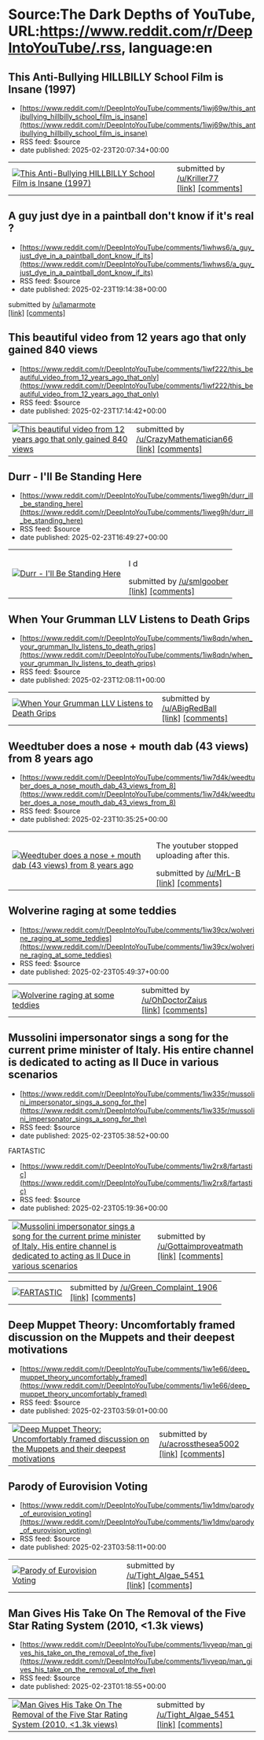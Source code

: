 # Source:The Dark Depths of YouTube, URL:https://www.reddit.com/r/DeepIntoYouTube/.rss, language:en

## This Anti-Bullying HILLBILLY School Film is Insane (1997)
 - [https://www.reddit.com/r/DeepIntoYouTube/comments/1iwj69w/this_antibullying_hillbilly_school_film_is_insane](https://www.reddit.com/r/DeepIntoYouTube/comments/1iwj69w/this_antibullying_hillbilly_school_film_is_insane)
 - RSS feed: $source
 - date published: 2025-02-23T20:07:34+00:00

<table> <tr><td> <a href="https://www.reddit.com/r/DeepIntoYouTube/comments/1iwj69w/this_antibullying_hillbilly_school_film_is_insane/"> <img src="https://external-preview.redd.it/3E_JNd9t_xO_fZ8-mnqSPdEC3nUf_a646Bij5AG8j3U.jpg?width=320&amp;crop=smart&amp;auto=webp&amp;s=e6b4fdc94d356dde42fa6be067e53659dff15ae3" alt="This Anti-Bullying HILLBILLY School Film is Insane (1997)" title="This Anti-Bullying HILLBILLY School Film is Insane (1997)" /> </a> </td><td> &#32; submitted by &#32; <a href="https://www.reddit.com/user/Kriller77"> /u/Kriller77 </a> <br/> <span><a href="https://youtu.be/b9r5tWBLWhU?si=wEm4lwj_RuKfeIiI">[link]</a></span> &#32; <span><a href="https://www.reddit.com/r/DeepIntoYouTube/comments/1iwj69w/this_antibullying_hillbilly_school_film_is_insane/">[comments]</a></span> </td></tr></table>

## A guy just dye in a paintball don't know if it's real ?
 - [https://www.reddit.com/r/DeepIntoYouTube/comments/1iwhws6/a_guy_just_dye_in_a_paintball_dont_know_if_its](https://www.reddit.com/r/DeepIntoYouTube/comments/1iwhws6/a_guy_just_dye_in_a_paintball_dont_know_if_its)
 - RSS feed: $source
 - date published: 2025-02-23T19:14:38+00:00

&#32; submitted by &#32; <a href="https://www.reddit.com/user/lamarmote"> /u/lamarmote </a> <br/> <span><a href="https://www.youtube.com/watch?v=a3XqsEjIraw">[link]</a></span> &#32; <span><a href="https://www.reddit.com/r/DeepIntoYouTube/comments/1iwhws6/a_guy_just_dye_in_a_paintball_dont_know_if_its/">[comments]</a></span>

## This beautiful video from 12 years ago that only gained 840 views
 - [https://www.reddit.com/r/DeepIntoYouTube/comments/1iwf222/this_beautiful_video_from_12_years_ago_that_only](https://www.reddit.com/r/DeepIntoYouTube/comments/1iwf222/this_beautiful_video_from_12_years_ago_that_only)
 - RSS feed: $source
 - date published: 2025-02-23T17:14:42+00:00

<table> <tr><td> <a href="https://www.reddit.com/r/DeepIntoYouTube/comments/1iwf222/this_beautiful_video_from_12_years_ago_that_only/"> <img src="https://external-preview.redd.it/FAzpzfm00hajbXU_f0VUSEN-scm01-Jn07Z_vOo2xBg.jpg?width=320&amp;crop=smart&amp;auto=webp&amp;s=184f31a1e167daab137d179ced80599eeb23c7fe" alt="This beautiful video from 12 years ago that only gained 840 views" title="This beautiful video from 12 years ago that only gained 840 views" /> </a> </td><td> &#32; submitted by &#32; <a href="https://www.reddit.com/user/CrazyMathematician66"> /u/CrazyMathematician66 </a> <br/> <span><a href="https://youtu.be/Fn9RMKtrEQw?si=lvIwXcevuzMCV88O">[link]</a></span> &#32; <span><a href="https://www.reddit.com/r/DeepIntoYouTube/comments/1iwf222/this_beautiful_video_from_12_years_ago_that_only/">[comments]</a></span> </td></tr></table>

## Durr - I'll Be Standing Here
 - [https://www.reddit.com/r/DeepIntoYouTube/comments/1iweg9h/durr_ill_be_standing_here](https://www.reddit.com/r/DeepIntoYouTube/comments/1iweg9h/durr_ill_be_standing_here)
 - RSS feed: $source
 - date published: 2025-02-23T16:49:27+00:00

<table> <tr><td> <a href="https://www.reddit.com/r/DeepIntoYouTube/comments/1iweg9h/durr_ill_be_standing_here/"> <img src="https://external-preview.redd.it/GCc56bQK2Mb6NbBjHqia-maGKJKBYnMlqTlgbuOpf_Y.jpg?width=320&amp;crop=smart&amp;auto=webp&amp;s=31f94c9108a9918f822834612616ed5f798d12b0" alt="Durr - I'll Be Standing Here" title="Durr - I'll Be Standing Here" /> </a> </td><td> <!-- SC_OFF --><div class="md"><p>I d</p> </div><!-- SC_ON --> &#32; submitted by &#32; <a href="https://www.reddit.com/user/smlgoober"> /u/smlgoober </a> <br/> <span><a href="https://youtu.be/P3U7gDfA26M?si=yAxG8ZN9_0DCBw56">[link]</a></span> &#32; <span><a href="https://www.reddit.com/r/DeepIntoYouTube/comments/1iweg9h/durr_ill_be_standing_here/">[comments]</a></span> </td></tr></table>

## When Your Grumman LLV Listens to Death Grips
 - [https://www.reddit.com/r/DeepIntoYouTube/comments/1iw8qdn/when_your_grumman_llv_listens_to_death_grips](https://www.reddit.com/r/DeepIntoYouTube/comments/1iw8qdn/when_your_grumman_llv_listens_to_death_grips)
 - RSS feed: $source
 - date published: 2025-02-23T12:08:11+00:00

<table> <tr><td> <a href="https://www.reddit.com/r/DeepIntoYouTube/comments/1iw8qdn/when_your_grumman_llv_listens_to_death_grips/"> <img src="https://external-preview.redd.it/YgLJkp1JarUinfEqGTK5L8OdaTnaz5uYq7DbekqTsy4.jpg?width=320&amp;crop=smart&amp;auto=webp&amp;s=c06d31484fb46af89ece3e9bc641d69cf0fe144a" alt="When Your Grumman LLV Listens to Death Grips" title="When Your Grumman LLV Listens to Death Grips" /> </a> </td><td> &#32; submitted by &#32; <a href="https://www.reddit.com/user/ABigRedBall"> /u/ABigRedBall </a> <br/> <span><a href="https://youtube.com/watch?v=2_prqIMaq0A&amp;si=fhupgYEt1nTQGfZU">[link]</a></span> &#32; <span><a href="https://www.reddit.com/r/DeepIntoYouTube/comments/1iw8qdn/when_your_grumman_llv_listens_to_death_grips/">[comments]</a></span> </td></tr></table>

## Weedtuber does a nose + mouth dab (43 views) from 8 years ago
 - [https://www.reddit.com/r/DeepIntoYouTube/comments/1iw7d4k/weedtuber_does_a_nose_mouth_dab_43_views_from_8](https://www.reddit.com/r/DeepIntoYouTube/comments/1iw7d4k/weedtuber_does_a_nose_mouth_dab_43_views_from_8)
 - RSS feed: $source
 - date published: 2025-02-23T10:35:25+00:00

<table> <tr><td> <a href="https://www.reddit.com/r/DeepIntoYouTube/comments/1iw7d4k/weedtuber_does_a_nose_mouth_dab_43_views_from_8/"> <img src="https://external-preview.redd.it/kIUPIfNRVuyWU6TKJhELrCHmykQqRiVTJkE9k41QW-Y.jpg?width=320&amp;crop=smart&amp;auto=webp&amp;s=5d9425660e7a1b5783c6bdf79c68450c6de7bfbd" alt="Weedtuber does a nose + mouth dab (43 views) from 8 years ago" title="Weedtuber does a nose + mouth dab (43 views) from 8 years ago" /> </a> </td><td> <!-- SC_OFF --><div class="md"><p>The youtuber stopped uploading after this.</p> </div><!-- SC_ON --> &#32; submitted by &#32; <a href="https://www.reddit.com/user/MrL-B"> /u/MrL-B </a> <br/> <span><a href="https://youtu.be/O_IClBB64G8">[link]</a></span> &#32; <span><a href="https://www.reddit.com/r/DeepIntoYouTube/comments/1iw7d4k/weedtuber_does_a_nose_mouth_dab_43_views_from_8/">[comments]</a></span> </td></tr></table>

## Wolverine raging at some teddies
 - [https://www.reddit.com/r/DeepIntoYouTube/comments/1iw39cx/wolverine_raging_at_some_teddies](https://www.reddit.com/r/DeepIntoYouTube/comments/1iw39cx/wolverine_raging_at_some_teddies)
 - RSS feed: $source
 - date published: 2025-02-23T05:49:37+00:00

<table> <tr><td> <a href="https://www.reddit.com/r/DeepIntoYouTube/comments/1iw39cx/wolverine_raging_at_some_teddies/"> <img src="https://external-preview.redd.it/Q4jXK_H5J5mdChsIyow1tfIoImty0Rn7cnaHoFzG_Dw.jpg?width=320&amp;crop=smart&amp;auto=webp&amp;s=116e3faf89d3edfe334de0027fd844a69892bb3f" alt="Wolverine raging at some teddies" title="Wolverine raging at some teddies" /> </a> </td><td> &#32; submitted by &#32; <a href="https://www.reddit.com/user/OhDoctorZaius"> /u/OhDoctorZaius </a> <br/> <span><a href="https://www.youtube.com/watch?v=iX_WPHxnR8g">[link]</a></span> &#32; <span><a href="https://www.reddit.com/r/DeepIntoYouTube/comments/1iw39cx/wolverine_raging_at_some_teddies/">[comments]</a></span> </td></tr></table>

## Mussolini impersonator sings a song for the current prime minister of Italy. His entire channel is dedicated to acting as Il Duce in various scenarios
 - [https://www.reddit.com/r/DeepIntoYouTube/comments/1iw335r/mussolini_impersonator_sings_a_song_for_the](https://www.reddit.com/r/DeepIntoYouTube/comments/1iw335r/mussolini_impersonator_sings_a_song_for_the)
 - RSS feed: $source
 - date published: 2025-02-23T05:38:52+00:00

<table> <tr><td> <a href="https://www.reddit.com/r/DeepIntoYouTube/comments/1iw335r/mussolini_impersonator_sings_a_song_for_the/"> <img src="https://external-preview.redd.it/9B6XojierTkE5rx9QhDYAKhk0rbpAeTrWucpTpDVcjI.jpg?width=320&amp;crop=smart&amp;auto=webp&amp;s=c5f8c59e4dfe41ee66721bbedf8c0dd410798661" alt="Mussolini impersonator sings a song for the current prime minister of Italy. His entire channel is dedicated to acting as Il Duce in various scenarios" title="Mussolini impersonator sings a song for the current prime minister of Italy. His entire channel is dedicated to acting as Il Duce in various scenarios" /> </a> </td><td> &#32; submitted by &#32; <a href="https://www.reddit.com/user/Gottaimproveatmath"> /u/Gottaimproveatmath </a> <br/> <span><a href="https://youtu.be/neDm7PEtGs8?si=uGRcgbDbWQjCYYmf">[link]</a></span> &#32; <span><a href="https://www.reddit.com/r/DeepIntoYouTube/comments/1iw335r/mussolini_impersonator_sings_a_song_for_the/">[comments]</a></span> </td></tr

## FARTASTIC
 - [https://www.reddit.com/r/DeepIntoYouTube/comments/1iw2rx8/fartastic](https://www.reddit.com/r/DeepIntoYouTube/comments/1iw2rx8/fartastic)
 - RSS feed: $source
 - date published: 2025-02-23T05:19:36+00:00

<table> <tr><td> <a href="https://www.reddit.com/r/DeepIntoYouTube/comments/1iw2rx8/fartastic/"> <img src="https://external-preview.redd.it/q9XLohY8j5X6Be2LvNwVj0quluAY26W0aFOVs6Rk3_c.jpg?width=320&amp;crop=smart&amp;auto=webp&amp;s=082405f99e09cd43fc299d64dae4954c8d0e3ece" alt="FARTASTIC" title="FARTASTIC" /> </a> </td><td> &#32; submitted by &#32; <a href="https://www.reddit.com/user/Green_Complaint_1906"> /u/Green_Complaint_1906 </a> <br/> <span><a href="https://www.youtube.com/watch?v=k_kepPv4scA">[link]</a></span> &#32; <span><a href="https://www.reddit.com/r/DeepIntoYouTube/comments/1iw2rx8/fartastic/">[comments]</a></span> </td></tr></table>

## Deep Muppet Theory: Uncomfortably framed discussion on the Muppets and their deepest motivations
 - [https://www.reddit.com/r/DeepIntoYouTube/comments/1iw1e66/deep_muppet_theory_uncomfortably_framed](https://www.reddit.com/r/DeepIntoYouTube/comments/1iw1e66/deep_muppet_theory_uncomfortably_framed)
 - RSS feed: $source
 - date published: 2025-02-23T03:59:01+00:00

<table> <tr><td> <a href="https://www.reddit.com/r/DeepIntoYouTube/comments/1iw1e66/deep_muppet_theory_uncomfortably_framed/"> <img src="https://external-preview.redd.it/T0uZikeslqh6vAVcqkWhkuXOrGly6rfwXUMdN04gRO8.jpg?width=320&amp;crop=smart&amp;auto=webp&amp;s=1d5047c630a1e48c6d7225d6b9193e6f8ce4d834" alt="Deep Muppet Theory: Uncomfortably framed discussion on the Muppets and their deepest motivations" title="Deep Muppet Theory: Uncomfortably framed discussion on the Muppets and their deepest motivations" /> </a> </td><td> &#32; submitted by &#32; <a href="https://www.reddit.com/user/acrossthesea5002"> /u/acrossthesea5002 </a> <br/> <span><a href="https://www.youtube.com/watch?v=J-aSkdzQkXg">[link]</a></span> &#32; <span><a href="https://www.reddit.com/r/DeepIntoYouTube/comments/1iw1e66/deep_muppet_theory_uncomfortably_framed/">[comments]</a></span> </td></tr></table>

## Parody of Eurovision Voting
 - [https://www.reddit.com/r/DeepIntoYouTube/comments/1iw1dmv/parody_of_eurovision_voting](https://www.reddit.com/r/DeepIntoYouTube/comments/1iw1dmv/parody_of_eurovision_voting)
 - RSS feed: $source
 - date published: 2025-02-23T03:58:11+00:00

<table> <tr><td> <a href="https://www.reddit.com/r/DeepIntoYouTube/comments/1iw1dmv/parody_of_eurovision_voting/"> <img src="https://external-preview.redd.it/NhxG35A9iiOcspL3NMVishnxgJERPvDFd9PnPPv4F0A.jpg?width=320&amp;crop=smart&amp;auto=webp&amp;s=b75c1588f309b9c2b0f6402c24a747da9760713c" alt="Parody of Eurovision Voting" title="Parody of Eurovision Voting" /> </a> </td><td> &#32; submitted by &#32; <a href="https://www.reddit.com/user/Tight_Algae_5451"> /u/Tight_Algae_5451 </a> <br/> <span><a href="https://www.youtube.com/watch?v=gAD7ZH-IXLI">[link]</a></span> &#32; <span><a href="https://www.reddit.com/r/DeepIntoYouTube/comments/1iw1dmv/parody_of_eurovision_voting/">[comments]</a></span> </td></tr></table>

## Man Gives His Take On The Removal of the Five Star Rating System (2010, <1.3k views)
 - [https://www.reddit.com/r/DeepIntoYouTube/comments/1ivyeqp/man_gives_his_take_on_the_removal_of_the_five](https://www.reddit.com/r/DeepIntoYouTube/comments/1ivyeqp/man_gives_his_take_on_the_removal_of_the_five)
 - RSS feed: $source
 - date published: 2025-02-23T01:18:55+00:00

<table> <tr><td> <a href="https://www.reddit.com/r/DeepIntoYouTube/comments/1ivyeqp/man_gives_his_take_on_the_removal_of_the_five/"> <img src="https://external-preview.redd.it/gCD-x_jFU3AjtTco5-H3EH341jXjonlOa2nlBKT9mhE.jpg?width=320&amp;crop=smart&amp;auto=webp&amp;s=060606535321e57b93fea61c5f9aba9e1d256e3f" alt="Man Gives His Take On The Removal of the Five Star Rating System (2010, &lt;1.3k views)" title="Man Gives His Take On The Removal of the Five Star Rating System (2010, &lt;1.3k views)" /> </a> </td><td> &#32; submitted by &#32; <a href="https://www.reddit.com/user/Tight_Algae_5451"> /u/Tight_Algae_5451 </a> <br/> <span><a href="https://www.youtube.com/watch?v=_qGedtj-msQ">[link]</a></span> &#32; <span><a href="https://www.reddit.com/r/DeepIntoYouTube/comments/1ivyeqp/man_gives_his_take_on_the_removal_of_the_five/">[comments]</a></span> </td></tr></table>

